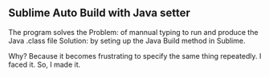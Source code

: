 ## Sublime Auto Build with Java setter

The program solves the 
Problem: of mannual typing to run and produce the Java .class file
Solution: by seting up the Java Build method in Sublime.

Why?
Because it becomes frustrating to specify the same thing repeatedly.
I faced it. So, I made it.
